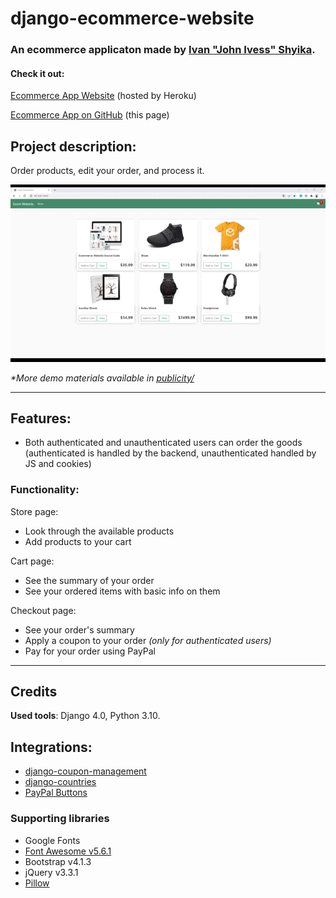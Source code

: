 # django-ecommerce-website
### An ecommerce applicaton made by [Ivan "John Ivess" Shyika](https://www.youtube.com/c/JohnIvess).

#### Check it out:
[Ecommerce App Website](https://ivess-ecommerce.herokuapp.com/) (hosted by Heroku)

[Ecommerce App on GitHub](https://github.com/IvessJohn/django-ecommerce-website) (this page)

## Project description:
Order products, edit your order, and process it.

![Demo GIF](publicity/demo.gif)

_*More demo materials available in [publicity/](publicity/)_

---

## Features:
- Both authenticated and unauthenticated users can order the goods (authenticated is handled by the backend, unauthenticated handled by JS and cookies)

### Functionality:

Store page:
- Look through the available products
- Add products to your cart

Cart page:
- See the summary of your order
- See your ordered items with basic info on them

Checkout page:
- See your order's summary
- Apply a coupon to your order _(only for authenticated users)_
- Pay for your order using PayPal

---

## Credits

**Used tools**: Django 4.0, Python 3.10.

## Integrations:
- [django-coupon-management](https://pypi.org/project/django-coupon-management/)
- [django-countries](https://pypi.org/project/django-countries/)
- [PayPal Buttons](https://developer.paypal.com/demo/checkout/#/pattern/style)

### Supporting libraries
- Google Fonts
- [Font Awesome v5.6.1](https://fontawesome.com/)
- Bootstrap v4.1.3
- jQuery v3.3.1
- [Pillow](https://pypi.org/project/Pillow/)
